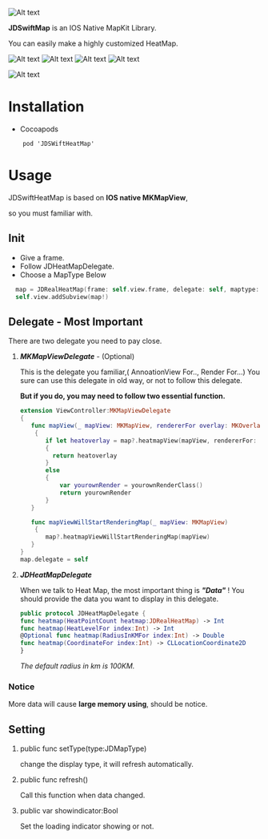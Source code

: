 ![Alt text](https://raw.githubusercontent.com/jamesdouble/JDSwiftHeatMap/master/Readme_img/logo.png?token=AJBUU8PbfD_WRNgAB4UEqbt1vDhm2iS3ks5ZbgTowA%3D%3D)

**JDSwiftMap** is an IOS Native MapKit Library.

You can easily make a highly customized HeatMap.

![Alt text](https://img.shields.io/badge/SwiftVersion-3.0+-red.svg?link=http://left&link=http://right)
![Alt text](https://img.shields.io/badge/IOSVersion-9.0+-green.svg)
![Alt text](https://img.shields.io/badge/BuildVersion-1.0.0-green.svg)
![Alt text](https://img.shields.io/badge/Author-JamesDouble-blue.svg?link=http://https://jamesdouble.github.io/index.html&link=http://https://jamesdouble.github.io/index.html)


![Alt text](https://raw.githubusercontent.com/jamesdouble/JDSwiftHeatMap/master/Readme_img/jdheatmapDemo.png?token=AJBUU1UA_L_wx5f_E3iRsaUGAh_xg3pCks5Zb1yIwA%3D%3D)

# Installation
* Cocoapods

```
	pod 'JDSWiftHeatMap'
```


# Usage

JDSwiftHeatMap is based on **IOS native MKMapView**, 

so you must familiar with.

## Init

*  Give a frame. 
*  Follow JDHeatMapDelegate.
*  Choose a MapType Below

```Swift
  map = JDRealHeatMap(frame: self.view.frame, delegate: self, maptype: .FlatDistinct)
  self.view.addSubview(map!)
```

## Delegate - Most Important

There are two delegate you need to pay close.
 
1. ***MKMapViewDelegate*** - (Optional)

	This is the delegate you familiar,( AnnoationView For.., Render For...) You sure can use this delegate in old way, or not to follow this delegate.
		
	 **But if you do, you may need to follow two essential function.**
	 
	 ```Swift
	extension ViewController:MKMapViewDelegate
	{
		func mapView(_ mapView: MKMapView, rendererFor overlay: MKOverlay) -> MKOverlayRenderer
		 {
        	if let heatoverlay = map?.heatmapView(mapView, rendererFor: overlay)
        	{
          	  return heatoverlay
        	}
        	else
        	{
        	    var yourownRender = yourownRenderClass()
        	    return yourownRender
        	}
    	}
    
   		func mapViewWillStartRenderingMap(_ mapView: MKMapView)
   		 {
        	map?.heatmapViewWillStartRenderingMap(mapView)
    	}
	}
  	map.delegate = self
  	
	```
	
2. ***JDHeatMapDelegate***
	
	When we talk to Heat Map, the most important thing is ***"Data"*** ! You should provide the data you want to display in this delegate.
	
	```Swift
	public protocol JDHeatMapDelegate {
    func heatmap(HeatPointCount heatmap:JDRealHeatMap) -> Int
    func heatmap(HeatLevelFor index:Int) -> Int
    @Optional func heatmap(RadiusInKMFor index:Int) -> Double
    func heatmap(CoordinateFor index:Int) -> CLLocationCoordinate2D
	}
	```
	*The default radius in km is 100KM.*

### Notice

More data will cause **large memory using**, should be notice.

## Setting

1. public func setType(type:JDMapType) 

	change the display type, it will refresh automatically.
	
2. public func refresh()

	Call this function when data changed.
	
3. public var showindicator:Bool
	 
	Set the loading indicator showing or not.
	 
	 
